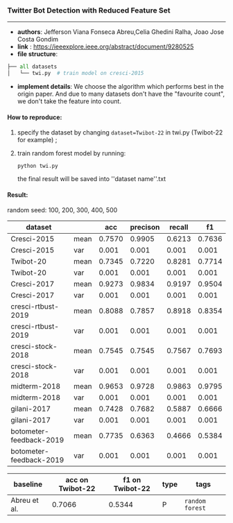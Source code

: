 ### Twitter Bot Detection with Reduced Feature Set

---

- **authors**: Jefferson Viana Fonseca Abreu,Celia Ghedini Ralha, Joao Jose Costa Gondim
- **link** : https://ieeexplore.ieee.org/abstract/document/9280525
- **file structure**: 

```python
├── all datasets
│   └── twi.py  # train model on cresci-2015
```

- **implement details**: We choose the algorithm which performs best in the origin paper. And due to many datasets don't have the "favourite count", we don't take the feature into count.

  

#### How to reproduce:

1. specify the dataset  by changing `dataset=Twibot-22` in twi.py (Twibot-22 for example) ;

2. train random forest model by running:

   `python twi.py `

   the final result will be saved into ''dataset name''.txt



#### Result:

random seed: 100, 200, 300, 400, 500

| dataset                 |      | acc    | precison | recall | f1     |
| ----------------------- | ---- | ------ | -------- | ------ | ------ |
| Cresci-2015             | mean | 0.7570 | 0.9905   | 0.6213 | 0.7636 |
| Cresci-2015             | var  | 0.001  | 0.001    | 0.001  | 0.001  |
| Twibot-20               | mean | 0.7345 | 0.7220   | 0.8281 | 0.7714 |
| Twibot-20               | var  | 0.001  | 0.001    | 0.001  | 0.001  |
| Cresci-2017             | mean | 0.9273 | 0.9834   | 0.9197 | 0.9504 |
| Cresci-2017             | var  | 0.001  | 0.001    | 0.001  | 0.001  |
| cresci-rtbust-2019      | mean | 0.8088 | 0.7857   | 0.8918 | 0.8354 |
| cresci-rtbust-2019      | var  | 0.001  | 0.001    | 0.001  | 0.001  |
| cresci-stock-2018       | mean | 0.7545 | 0.7545   | 0.7567 | 0.7693 |
| cresci-stock-2018       | var  | 0.001  | 0.001    | 0.001  | 0.001  |
| midterm-2018            | mean | 0.9653 | 0.9728   | 0.9863 | 0.9795 |
| midterm-2018            | var  | 0.001  | 0.001    | 0.001  | 0.001  |
| gilani-2017             | mean | 0.7428 | 0.7682   | 0.5887 | 0.6666 |
| gilani-2017             | var  | 0.001  | 0.001    | 0.001  | 0.001  |
| botometer-feedback-2019 | mean | 0.7735 | 0.6363   | 0.4666 | 0.5384 |
| botometer-feedback-2019 | var  | 0.001  | 0.001    | 0.001  | 0.001  |







| baseline     | acc on Twibot-22 | f1 on Twibot-22 | type | tags            |
| ------------ | ---------------- | --------------- | ---- | --------------- |
| Abreu et al. | 0.7066           | 0.5344          | P    | `random forest` |

